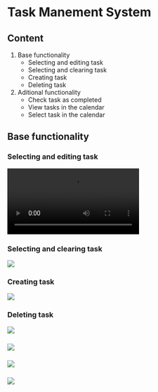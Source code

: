 # Task Manement System
## Content
 1. Base functionality
	 - Selecting and editing task
	 - Selecting and clearing task
	 - Creating task
	 - Deleting task	
 2. Aditional functionality
	 - Check task as completed
	 - View tasks in the calendar
	 - Select task in the calendar

## Base functionality
### Selecting and editing task
![](./showof-videos/selectAndEdit.mp4)
### Selecting and clearing task
![](./showof-videos)
### Creating task
![](./showof-videos)
### Deleting task
![](./showof-videos)
### 
![](./showof-videos)
### 
![](./showof-videos)
### 
![](./showof-videos)